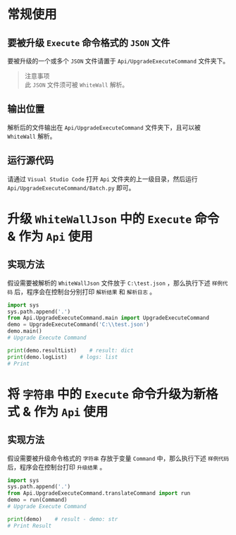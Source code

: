 # 常规使用

## 要被升级 `Execute` 命令格式的 `JSON` 文件
要被升级的一个或多个 `JSON` 文件请置于 `Api/UpgradeExecuteCommand` 文件夹下。<br>
> 注意事项<br>
> 此 `JSON` 文件须可被 `WhiteWall` 解析。

## 输出位置
解析后的文件输出在 `Api/UpgradeExecuteCommand` 文件夹下，且可以被 `WhiteWall` 解析。

## 运行源代码
请通过 `Visual Studio Code` 打开 `Api` 文件夹的上一级目录，然后运行 `Api/UpgradeExecuteCommand/Batch.py` 即可。





# 升级 `WhiteWallJson` 中的 `Execute` 命令 & 作为 `Api` 使用

## 实现方法
假设需要被解析的 `WhiteWallJson` 文件放于 `C:\test.json` ，那么执行下述 `样例代码` 后，程序会在控制台分别打印 `解析结果` 和 `解析日志` 。
```python
import sys
sys.path.append('.')
from Api.UpgradeExecuteCommand.main import UpgradeExecuteCommand
demo = UpgradeExecuteCommand('C:\\test.json')
demo.main()
# Upgrade Execute Command

print(demo.resultList)    # result: dict
print(demo.logList)    # logs: list
# Print
```





# 将 `字符串` 中的 `Execute` 命令升级为新格式 & 作为 `Api` 使用

## 实现方法
假设需要被升级命令格式的 `字符串` 存放于变量 `Command` 中，那么执行下述 `样例代码` 后，程序会在控制台打印 `升级结果` 。
```python
import sys
sys.path.append('.')
from Api.UpgradeExecuteCommand.translateCommand import run
demo = run(Command)
# Upgrade Execute Command

print(demo)    # result - demo: str
# Print Result
```